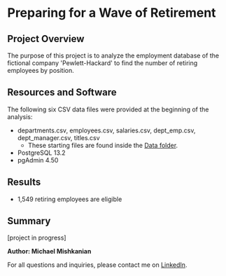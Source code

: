 # Preparing for a Wave of Retirement

## Project Overview
The purpose of this project is to analyze the employment database of the fictional company 'Pewlett-Hackard' to find the number of retiring employees by position. 

## Resources and Software
The following six CSV data files were provided at the beginning of the analysis: 
- departments.csv, employees.csv, salaries.csv, dept_emp.csv, dept_manager.csv, titles.csv
  - These starting files are found inside the [Data folder](https://github.com/Mishkanian/Pewlett-Hackard-Analysis/tree/main/Data).
- PostgreSQL 13.2
- pgAdmin 4.50

## Results

- 1,549 retiring employees are eligible 

## Summary

[project in progress]

**Author: Michael Mishkanian**  

For all questions and inquiries, please contact me on [LinkedIn](https://www.linkedin.com/in/michaelmishkanian/).
